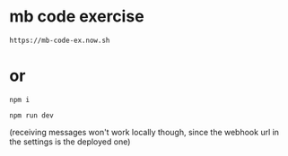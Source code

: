 # mb code exercise

`https://mb-code-ex.now.sh`

# or

```npm i```

```npm run dev```

(receiving messages won't work locally though, since the webhook url in the settings is the deployed one)

